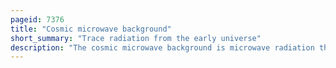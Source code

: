 ```yaml
---
pageid: 7376
title: "Cosmic microwave background"
short_summary: "Trace radiation from the early universe"
description: "The cosmic microwave background is microwave radiation that fills all space in the observable universe. It is a remnant that provides an important source of data on the primordial universe. The Space between Stars and Galaxies is nearly completely dark with a standard optical Telescope. However a sufficiently sensitive Radio Telescope detects a Faint Background Glow that is almost uniform and is not associated with any Star Galaxy or other Object. This Glow is strongest in the microwave Part of the Radio Spectrum. The accidental Discovery of the Cmb by the american Radio Astronomers arno Penzias and robert Wilson in 1965 was the Culmination of Work initiated in the 1940S."
---
```

